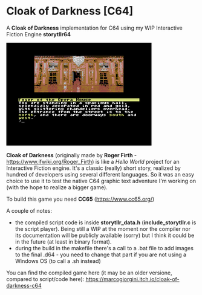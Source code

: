 # Cloak of Darkness [C64]
A **Cloak of Darkness** implementation for C64 using my WIP Interactive Fiction Engine **storytllr64**

![alt text](bin/cloakof64.png)

**Cloak of Darkness** (originally made by **Roger Firth** - https://www.ifwiki.org/Roger_Firth) is like a *Hello World* project for an Interactive Fiction engine. It's a classic (really) short story, realized by hundred of developers using several different languages. So it was an easy choice to use it to test the native C64 graphic text adventure I'm working on (with the hope to realize a bigger game).

To build this game you need **CC65** (https://www.cc65.org/)

A couple of notes: 
  - the compiled script code is inside **storytllr_data.h** (**include_storytllr.c** is the script player). Being still a WIP at the moment nor the compiler nor its documentation will be publicly available (sorry) but I think it could be in the future (at least in binary format).
  - during the build in the makefile there's a call to a .bat file to add images to the final .d64 - you need to change that part if you are not using a Windows OS (to call a .sh instead)

You can find the compiled game here (it may be an older versione, compared to script/code here): https://marcogiorgini.itch.io/cloak-of-darkness-c64
